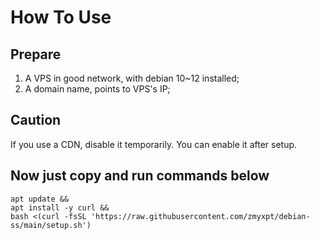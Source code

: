 # How To Use

## Prepare
1. A VPS in good network, with debian 10~12 installed;
2. A domain name, points to VPS's IP;

## Caution
If you use a CDN, disable it temporarily.
You can enable it after setup.

## Now just copy and run commands below
```
apt update &&
apt install -y curl &&
bash <(curl -fsSL 'https://raw.githubusercontent.com/zmyxpt/debian-ss/main/setup.sh')
```
